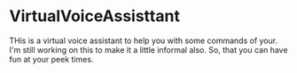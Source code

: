 # VirtualVoiceAssisttant
THis is a virtual voice assistant to help you with some commands of your. I'm still working on this to make it a little informal also. So, that you can have fun at your peek times.
